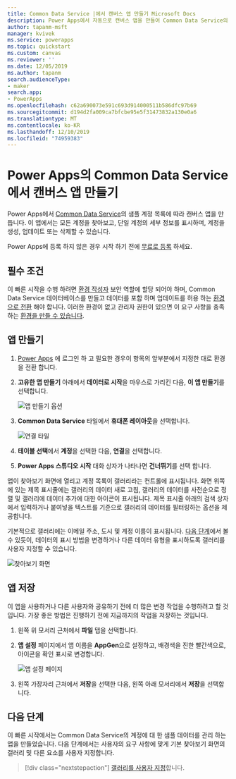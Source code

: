 ```yaml
---
title: Common Data Service |에서 캔버스 앱 만들기 Microsoft Docs
description: Power Apps에서 자동으로 캔버스 앱을 만들어 Common Data Service의 데이터를 관리 합니다.
author: tapanm-msft
manager: kvivek
ms.service: powerapps
ms.topic: quickstart
ms.custom: canvas
ms.reviewer: ''
ms.date: 12/05/2019
ms.author: tapanm
search.audienceType:
- maker
search.app:
- PowerApps
ms.openlocfilehash: c62a690073e591c693d914000511b586dfc97b69
ms.sourcegitcommit: d194d2fa009ca7bfcbe95e5f31473832a130e0a6
ms.translationtype: MT
ms.contentlocale: ko-KR
ms.lasthandoff: 12/10/2019
ms.locfileid: "74959383"
---
```

# <a name="create-a-canvas-app-from-common-data-service-in-power-apps"></a>Power Apps의 Common Data Service에서 캔버스 앱 만들기

Power Apps에서 [Common Data Service](../common-data-service/data-platform-intro.md)의 샘플 계정 목록에 따라 캔버스 앱을 만듭니다. 이 앱에서는 모든 계정을 찾아보고, 단일 계정의 세부 정보를 표시하며, 계정을 생성, 업데이트 또는 삭제할 수 있습니다.

Power Apps에 등록 하지 않은 경우 시작 하기 전에 [무료로 등록](https://make.powerapps.com?utm_source=padocs&utm_medium=linkinadoc&utm_campaign=referralsfromdoc) 하세요.

## <a name="prerequisites"></a>필수 조건

이 빠른 시작을 수행 하려면 [환경 작성자](https://docs.microsoft.com/power-platform/admin/database-security#predefined-security-roles) 보안 역할에 할당 되어야 하며, Common Data Service 데이터베이스를 만들고 데이터를 포함 하며 업데이트를 허용 하는 [환경으로 전환](working-with-environments.md) 해야 합니다. 이러한 환경이 없고 관리자 권한이 있으면 이 요구 사항을 충족하는 [환경을 만들 수 있습니다](https://docs.microsoft.com/power-platform/admin/environments-administration#create-an-environment).

## <a name="create-an-app"></a>앱 만들기

1. [Power Apps](https://make.powerapps.com?utm_source=padocs&utm_medium=linkinadoc&utm_campaign=referralsfromdoc) 에 로그인 하 고 필요한 경우이 항목의 앞부분에서 지정한 대로 환경을 전환 합니다.

1. **고유한 앱 만들기** 아래에서 **데이터로 시작**을 마우스로 가리킨 다음, **이 앱 만들기**를 선택합니다.

    ![앱 만들기 옵션](./media/data-platform-create-app/start-from-data.png)

1. **Common Data Service** 타일에서 **휴대폰 레이아웃**을 선택합니다.

    ![연결 타일](./media/data-platform-create-app/connection-tile.png)

1. **테이블 선택**에서 **계정**을 선택한 다음, **연결**을 선택합니다.

1. **Power Apps 스튜디오 시작** 대화 상자가 나타나면 **건너뛰기**를 선택 합니다.

앱이 찾아보기 화면에 열리고 계정 목록이 갤러리라는 컨트롤에 표시됩니다. 화면 위쪽에 있는 제목 표시줄에는 갤러리의 데이터 새로 고침, 갤러리의 데이터를 사전순으로 정렬 및 갤러리에 데이터 추가에 대한 아이콘이 표시됩니다. 제목 표시줄 아래의 검색 상자에서 입력하거나 붙여넣을 텍스트를 기준으로 갤러리의 데이터를 필터링하는 옵션을 제공합니다. 

기본적으로 갤러리에는 이메일 주소, 도시 및 계정 이름이 표시됩니다. [다음 단계](data-platform-create-app.md#next-steps)에서 볼 수 있듯이, 데이터의 표시 방법을 변경하거나 다른 데이터 유형을 표시하도록 갤러리를 사용자 지정할 수 있습니다.

![찾아보기 화면](./media/data-platform-create-app/browse-screen.png)

## <a name="save-the-app"></a>앱 저장
이 앱을 사용하거나 다른 사용자와 공유하기 전에 더 많은 변경 작업을 수행하려고 할 것입니다. 가장 좋은 방법은 진행하기 전에 지금까지의 작업을 저장하는 것입니다.

1. 왼쪽 위 모서리 근처에서 **파일** 탭을 선택합니다.

1. **앱 설정** 페이지에서 앱 이름을 **AppGen**으로 설정하고, 배경색을 진한 빨간색으로, 아이콘을 확인 표시로 변경합니다.

    ![앱 설정 페이지](./media/data-platform-create-app/app-settings.png)

1. 왼쪽 가장자리 근처에서 **저장**을 선택한 다음, 왼쪽 아래 모서리에서 **저장**을 선택합니다.

## <a name="next-steps"></a>다음 단계
이 빠른 시작에서는 Common Data Service의 계정에 대 한 샘플 데이터를 관리 하는 앱을 만들었습니다. 다음 단계에서는 사용자의 요구 사항에 맞게 기본 찾아보기 화면의 갤러리 및 다른 요소를 사용자 지정합니다.

> [!div class="nextstepaction"]
> [갤러리를 사용자 지정](customize-layout-sharepoint.md)합니다.
